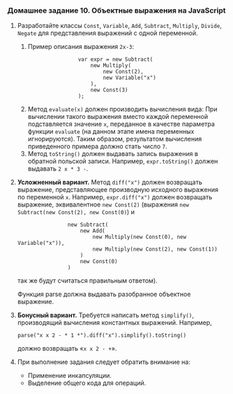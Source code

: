 ### Домашнее задание 10. Объектные выражения на JavaScript

1. Разработайте классы `Const`, `Variable`, `Add`, `Subtract`, `Multiply`, `Divide`, `Negate` для представления выражений с одной переменной.
    1. Пример описания выражения `2x-3`:
        ```
                        var expr = new Subtract(
                            new Multiply(
                                new Const(2),
                                new Variable("x")
                            ),
                            new Const(3)
                        );
       ```    
    2. Метод `evaluate(x)` должен производить вычисления вида: При вычислении такого выражения вместо каждой переменной подставляется значение `x`, переданное в качестве параметра функции `evaluate` (на данном этапе имена переменных игнорируются). Таким образом, результатом вычисления приведенного примера должно стать число `7`.
    3. Метод `toString()` должен выдавать запись выражения в обратной польской записи. Например, `expr.toString()` должен выдавать `2 x * 3 -`.
2. **Усложненный вариант.**
    Метод `diff("x")` должен возвращать выражение, представляющее производную исходного выражения по переменной `x`. Например, `expr.diff("x")` должен возвращать выражение, эквивалентное `new Const(2)` (выражения `new Subtract(new Const(2), new Const(0)`) и
    ```
                    new Subtract(
                        new Add(
                            new Multiply(new Const(0), new Variable("x")),
                            new Multiply(new Const(2), new Const(1))
                        )
                        new Const(0)
                    )
   ```
    так же будут считаться правильным ответом).
    
    Функция parse должна выдавать разобранное объектное выражение.

3. **Бонусный вариант.** Требуется написать метод `simplify()`, производящий вычисления константных выражений. Например,
    ```
    parse("x x 2 - * 1 *").diff("x").simplify().toString()
   ```
    должно возвращать «`x x 2 - +`».
4. При выполнение задания следует обратить внимание на:
    * Применение инкапсуляции.
    * Выделение общего кода для операций.